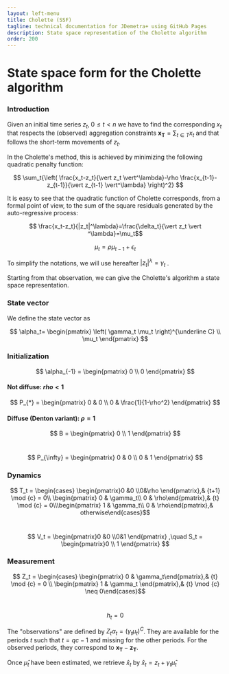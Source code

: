 ```yaml
---
layout: left-menu
title: Cholette (SSF)
tagline: technical documentation for JDemetra+ using GitHub Pages
description: State space representation of the Cholette algorithm
order: 200
---
```


# State space form for the Cholette algorithm

### Introduction

Given an initial time series $z_t,\; 0 \le t < n$ we have to find the corresponding  $x_t$ that respects the (observed) aggregation constraints $\mathbf{x_T} =\sum_{t \in T}x_t$ and that follows the short-term movements of $z_t$.

In the Cholette's method, this is achieved by minimizing the following quadratic penalty function:

$$ \sum_t{\left( \frac{x_t-z_t}{\vert z_t \vert^\lambda}-\rho \frac{x_{t-1}-z_{t-1}}{\vert z_{t-1} \vert^\lambda} \right)^2} $$

It is easy to see that the quadratic function of Cholette corresponds, from a formal point of view, to the sum of the square residuals generated by the auto-regressive process:

$$ \frac{x_t-z_t}{|z_t|^\lambda}=\frac{\delta_t}{\vert z_t \vert ^\lambda}=\mu_t$$

$$ \mu_t = \rho \mu_{t-1} + \epsilon_t $$

To simplify the notations, we will use hereafter $\vert z_t \vert^\lambda=\gamma_t$ .

Starting from that observation, we can give the Cholette's algorithm a state space representation.


### State vector

We define the state vector as

$$ \alpha_t= \begin{pmatrix}  \left( \gamma_t \mu_t \right)^{\underline C} \\ \mu_t \end{pmatrix} $$


### Initialization 

$$ \alpha_{-1} = \begin{pmatrix}  0 \\ 0 \end{pmatrix} $$

#### Not diffuse: $rho<1$

$$ P_{*} = \begin{pmatrix}  0  & 0 \\ 0 & \frac{1}{1-\rho^2} \end{pmatrix} $$

#### Diffuse (Denton variant): $\rho=1$

$$ B = \begin{pmatrix}  0 \\ 1 \end{pmatrix} $$
<br>

$$ P_{\infty} = \begin{pmatrix}  0 & 0 \\ 0 & 1 \end{pmatrix} $$
### Dynamics 

$$ T_t = \begin{cases} \begin{pmatrix}0 &0  \\0&\rho \end{pmatrix},& {t+1} \mod {c} = 0\\ \begin{pmatrix} 0 & \gamma_t\\ 0 & \rho\end{pmatrix},& {t} \mod {c} = 0\\\begin{pmatrix} 1 & \gamma_t\\ 0 & \rho\end{pmatrix},&  otherwise\end{cases}$$
<br>

$$ V_t = \begin{pmatrix}0 &0  \\0&1 \end{pmatrix} ,\quad S_t = \begin{pmatrix}0 \\ 1 \end{pmatrix} $$

### Measurement

$$ Z_t = \begin{cases} \begin{pmatrix} 0 & \gamma_t\end{pmatrix},& {t} \mod {c} = 0 \\ \begin{pmatrix} 1 & \gamma_t \end{pmatrix},& {t} \mod {c} \neq 0\end{cases}$$
<br>

$$ h_t = 0 $$

The "observations" are defined by $Z_t \alpha_t=\left(\gamma_t \mu_t \right)^C$. They are available for the periods $t$ such that $t=q c-1$ and missing for the other periods. For the observed periods, they correspond to $\mathbf{x_T}-\mathbf{z_T}$.

Once $\hat\mu_t$ have been estimated, we retrieve $\hat x_t$ by $\hat x_t=z_t+\gamma_t\hat\mu_t$

